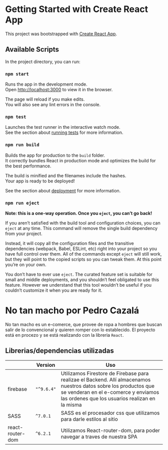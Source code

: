 # Getting Started with Create React App

This project was bootstrapped with [Create React App](https://github.com/facebook/create-react-app).

## Available Scripts

In the project directory, you can run:

### `npm start`

Runs the app in the development mode.\
Open [http://localhost:3000](http://localhost:3000) to view it in the browser.

The page will reload if you make edits.\
You will also see any lint errors in the console.

### `npm test`

Launches the test runner in the interactive watch mode.\
See the section about [running tests](https://facebook.github.io/create-react-app/docs/running-tests) for more information.

### `npm run build`

Builds the app for production to the `build` folder.\
It correctly bundles React in production mode and optimizes the build for the best performance.

The build is minified and the filenames include the hashes.\
Your app is ready to be deployed!

See the section about [deployment](https://facebook.github.io/create-react-app/docs/deployment) for more information.

### `npm run eject`

**Note: this is a one-way operation. Once you `eject`, you can’t go back!**

If you aren’t satisfied with the build tool and configuration choices, you can `eject` at any time. This command will remove the single build dependency from your project.

Instead, it will copy all the configuration files and the transitive dependencies (webpack, Babel, ESLint, etc) right into your project so you have full control over them. All of the commands except `eject` will still work, but they will point to the copied scripts so you can tweak them. At this point you’re on your own.

You don’t have to ever use `eject`. The curated feature set is suitable for small and middle deployments, and you shouldn’t feel obligated to use this feature. However we understand that this tool wouldn’t be useful if you couldn’t customize it when you are ready for it.

# No tan macho por Pedro Cazalá
No tan macho es un e-comerce, que provee de ropa a hombres que buscan salir de lo convencional y quieren romper con lo establecido.
El proyecto está en procezo y se está realizando con la libreria `React`.
## Librerias/dependencias utilizadas

|                |Version                        |Uso                          |
|----------------|-------------------------------|-----------------------------|
|firebase        |`"^9.6.4"`                     |Utilizamos Firestore de Firebase para realizae el Backend. Allí almacenamos nuestros datos sobre los productos que se venderan en el e-comerce y enviamos las ordenes que los usuarios realizan en la misma|
|SASS            |`^7.0.1`                       |SASS es el procesador css que utilizamos para darle estilos al sitio|
|react-router-dom|`^6.2.1`                       |Utilizamos React-router-dom, para poder navegar a traves de nuestra SPA|